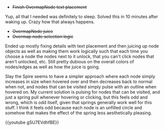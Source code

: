 <!--
title: 20201218
-->

* ~~Finish OvermapNode text placement~~

Yup, all that I needed was definitely to sleep. Solved this in 10 minutes after waking up. Crazy how that always happens.

* ~~OvermapNode juice~~
* ~~Overmap node selection logic~~

Ended up mostly fixing details with text placement and then juicing up node objects as well as making them work logically such that each time you choose a node the nodes next to it unlock, 
that you can't click nodes that aren't unlocked, etc. Still pretty dubious on the overall colors of nodes/edges as well as how the juice is going.

Slay the Spire seems to have a simpler approach where each node simply increases in size when hovered over and then decreases back to normal when not, 
and nodes that can be visited simply pulse with an outline when hovered on. My current solution is pulsing for nodes that can be visited, 
and just a spring pull whenever hovering or clicking, but this feels odd and wrong, which is odd itself, given that springs generally work well for this stuff. 
I think it feels odd because each node is an unfilled circle and somehow that makes the effect of the spring less aesthetically pleasing.

{{youtube gSU7EVdhfBE}}

